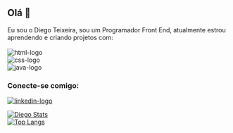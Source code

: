 ## Olá 👋
Eu sou o Diego Teixeira, sou um Programador Front End, atualmente estrou aprendendo e criando projetos com:
<br>
<br>
  <img src="https://img.shields.io/badge/HTML5-E34F26?style=for-the-badge&logo=html5&logoColor=white" alt="html-logo"/><br>
  <img src="https://img.shields.io/badge/CSS-239120?&style=for-the-badge&logo=css3&logoColor=white" alt="css-logo"/><br>
  <img src="https://img.shields.io/badge/JavaScript-F7DF1E?style=for-the-badge&logo=javascript&logoColor=black" alt="java-logo"/><br>
  
### Conecte-se comigo:<br>
<p>
  <!-- <a href="https://github.com/diegoteixeira-br/" target="_blank"><img src="https://img.shields.io/badge/GitHub-100000?style=for-the-badge&logo=github&logoColor=white" alt="github-logo"/></a> -->
  <a href="https://www.linkedin.com/in/diego-t-da-silva/"><img src="https://img.shields.io/badge/LinkedIn-0077B5?style=for-the-badge&logo=linkedin&logoColor=white" alt="linkedin-logo"/></a>
</p>

[![Diego Stats](https://github-readme-stats.vercel.app/api?username=diegoteixeira-br)](https://github.com/anuraghazra/github-readme-stats)<br>
[![Top Langs](https://github-readme-stats.vercel.app/api/top-langs/?username=diegoteixeira-br)](https://github.com/anuraghazra/github-readme-stats)

<!--
**diegoteixeira-br/diegoteixeira-br** is a ✨ _special_ ✨ repository because its `README.md` (this file) appears on your GitHub profile.

Here are some ideas to get you started:

- 🔭 I’m currently working on ...
- 🌱 I’m currently learning ...
- 👯 I’m looking to collaborate on ...
- 🤔 I’m looking for help with ...
- 💬 Ask me about ...
- 📫 How to reach me: ...
- 😄 Pronouns: ...
- ⚡ Fun fact: ...
-->
